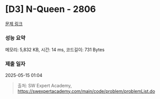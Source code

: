 # [D3] N-Queen - 2806 

[문제 링크](https://swexpertacademy.com/main/code/problem/problemDetail.do?contestProbId=AV7GKs06AU0DFAXB) 

### 성능 요약

메모리: 5,832 KB, 시간: 14 ms, 코드길이: 731 Bytes

### 제출 일자

2025-05-15 01:04



> 출처: SW Expert Academy, https://swexpertacademy.com/main/code/problem/problemList.do